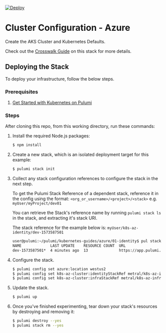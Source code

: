 [![Deploy](https://get.pulumi.com/new/button.svg)](https://app.pulumi.com/new?template=https://github.com/pulumi/kubernetes-guides/blob/master/azure/03-cluster-configuration/README.md)

# Cluster Configuration - Azure

Create the AKS Cluster and Kubernetes Defaults.

Check out the [Crosswalk Guide](https://www.pulumi.com/docs/guides/crosswalk/kubernetes/control-plane)
on this stack for more details.

## Deploying the Stack

To deploy your infrastructure, follow the below steps.

### Prerequisites

1. [Get Started with Kubernetes on Pulumi](https://www.pulumi.com/docs/get-started/kubernetes/)

### Steps

After cloning this repo, from this working directory, run these commands:

1. Install the required Node.js packages:

    ```bash
    $ npm install
    ```

1. Create a new stack, which is an isolated deployment target for this example:

    ```bash
    $ pulumi stack init
    ```

1.  Collect any stack configuration references to configure the stack in the
    next step.

    To get the Pulumi Stack Reference of a dependent stack, reference it in the
    config using the format: `<org_or_username>/<project>/<stack>` e.g. `myUser/myProject/dev01`

    You can retrieve the Stack's reference name by running `pulumi stack ls` in
    the stack, and extracting it's stack URI.

    The stack reference for the example below is: `myUser/k8s-az-identity/dev-1573587501`

    ```bash
    user@pulumi:~/pulumi/kubernetes-guides/azure/01-identity$ pul stack ls
    NAME             LAST UPDATE    RESOURCE COUNT  URL
    dev-1573587501*  4 minutes ago  13              https://app.pulumi.com/myUser/k8s-az-identity/dev-1573587501
    ```

1. Configure the stack.

    ```bash
    $ pulumi config set azure:location westus2
    $ pulumi config set k8s-az-cluster:identityStackRef metral/k8s-az-identity/dev-1573591216
    $ pulumi config set k8s-az-cluster:infraStackRef metral/k8s-az-infra/dev-1573591518
    ```

1. Update the stack.

    ```bash
    $ pulumi up
    ```

1. Once you've finished experimenting, tear down your stack's resources by destroying and removing it:

    ```bash
    $ pulumi destroy --yes
    $ pulumi stack rm --yes
    ```
